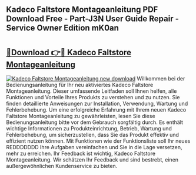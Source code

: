 ## Kadeco Faltstore Montageanleitung PDF Download Free - Part-J3N User Guide Repair - Service Owner Edition mK0an

# <h2><a href="http://df8i6p.blite.top/?on=Kadeco+Faltstore+Montageanleitung">🔗Download 👉🔴 Kadeco Faltstore Montageanleitung</a></h2>

[![Kadeco Faltstore Montageanleitung new download](https://i.imgur.com/lujVjoI.png)](http://df8i6p.blite.top/?on=Kadeco+Faltstore+Montageanleitung)
Willkommen bei der Bedienungsanleitung für Ihr neu aktiviertes Kadeco Faltstore Montageanleitung. Dieser umfassende Leitfaden soll Ihnen helfen, alle Funktionen und Vorteile Ihres Produkts zu verstehen und zu nutzen. Sie finden detaillierte Anweisungen zur Installation, Verwendung, Wartung und Fehlerbehebung. Um eine erfolgreiche Erfahrung mit Ihrem neuen Kadeco Faltstore Montageanleitung zu gewährleisten, lesen Sie diese Bedienungsanleitung bitte vor dem Gebrauch sorgfältig durch. Es enthält wichtige Informationen zu Produkteinrichtung, Betrieb, Wartung und Fehlerbehebung, um sicherzustellen, dass Sie das Produkt effektiv und effizient nutzen können. Mit Funktionen wie der Funktionsliste soll Ihr neues REDDDDDDD Ihre Aufgaben vereinfachen und Sie in die Lage versetzen, mehr zu erreichen. Ihr Feedback ist wichtig, Kadeco Faltstore Montageanleitung. Wir schätzen Ihr Feedback und sind bestrebt, einen außergewöhnlichen Kundenservice zu bieten.
